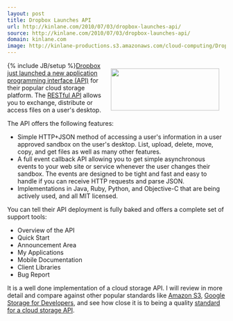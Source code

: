 ```yaml
---
layout: post
title: Dropbox Launches API
url: http://kinlane.com/2010/07/03/dropbox-launches-api/
source: http://kinlane.com/2010/07/03/dropbox-launches-api/
domain: kinlane.com
image: http://kinlane-productions.s3.amazonaws.com/cloud-computing/DropBox-Developers.PNG
---
```

{% include JB/setup %}<a href="http://kinlane-productions.s3.amazonaws.com/cloud-computing/DropBox-Developers.PNG" target="_blank"><img class="alignnone" style="padding: 15px;" title="Dropbox" src="http://kinlane-productions.s3.amazonaws.com/cloud-computing/DropBox-Developers.PNG" alt="" width="250" height="97" align="right" />Dropbox just launched a new application programming interface (API)</a> for their popular cloud storage platform. The <a href="http://en.wikipedia.org/wiki/Representational_State_Transfer" target="_blank">RESTful API</a> allows you to exchange, distribute or access files on a user's desktop.<p></p>
The API offers the following features:
<ul class="mainlist">
	<li>Simple HTTP+JSON method of accessing a user's information in a user approved sandbox on the user's desktop. List, upload, delete, move, copy, and get files as well as many other features.</li>
	<li> A full event callback API allowing you to get simple asynchronous events to your web site or service whenever the user changes their sandbox. The events are designed to be tight and fast and easy to handle if you can receive HTTP requests and parse JSON.</li>
	<li>Implementations in Java, Ruby, Python, and Objective-C that are being actively used, and all MIT licensed.</li>
</ul>
You can tell their API deployment is fully baked and offers a complete set of support tools:
<ul class="mainlist">
	<li>Overview of the API</li>
	<li>Quick Start</li>
	<li>Announcement Area</li>
	<li>My Applications</li>
	<li>Mobile Documentation</li>
	<li>Client Libraries</li>
	<li>Bug Report</li>
</ul>
It is a well done implementation of a cloud storage API. I will review in more detail and compare against other popular standards like <a href="http://www.kinlane.com/category/amazon/amazon-s3/">Amazon S3</a>, <a href="http://www.kinlane.com/category/google/google-storage-for-developers/">Google Storage for Developers</a>, and see how close it is to being a quality <a href="http://www.kinlane.com/2010/06/cloud-storage-api-standard/">standard for a cloud storage API</a>.